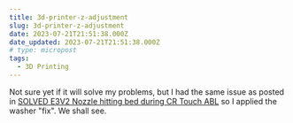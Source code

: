 ```yaml
---
title: 3d-printer-z-adjustment
slug: 3d-printer-z-adjustment
date: 2023-07-21T21:51:38.000Z
date_updated: 2023-07-21T21:51:38.000Z
# type: micropost
tags:
  - 3D Printing
---
```


Not sure yet if it will solve my problems, but I had the same issue as posted in [SOLVED E3V2 Nozzle hitting bed during CR Touch ABL](https://www.reddit.com/r/ender3/comments/r862z9/solved_e3v2_nozzle_hitting_bed_during_cr_touch_abl/) so I applied the washer "fix".  We shall see.
